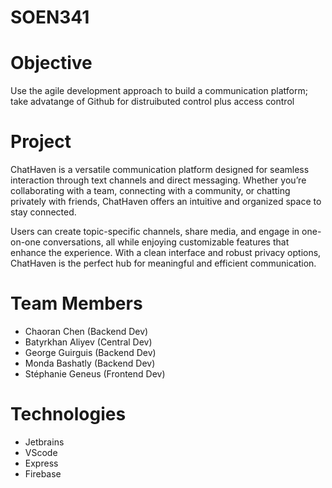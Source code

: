 # SOEN341
# Objective

Use the agile development approach to build a communication platform; take advatange of Github for distruibuted control plus access control

# Project

ChatHaven is a versatile communication platform designed for seamless interaction through text channels and direct messaging. Whether you’re collaborating with a team, connecting with a community, or chatting privately with friends, ChatHaven offers an intuitive and organized space to stay connected. 

Users can create topic-specific channels, share media, and engage in one-on-one conversations, all while enjoying customizable features that enhance the experience. With a clean interface and robust privacy options, ChatHaven is the perfect hub for meaningful and efficient communication.


# Team Members

* Chaoran Chen (Backend Dev)
* Batyrkhan Aliyev (Central Dev)
* George Guirguis (Backend Dev)
* Monda Bashatly (Backend Dev)
* Stéphanie Geneus (Frontend Dev)

# Technologies
* Jetbrains
* VScode
* Express
* Firebase
